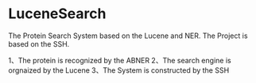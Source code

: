 # LuceneSearch
The Protein Search System based on the Lucene and NER. The Project is based on the SSH.

1、The protein is recognized by the ABNER
2、The search engine is orgnaized by the Lucene 
3、The System is constructed by the SSH
